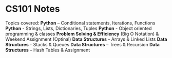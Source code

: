 # CS101 Notes

Topics covered: 
**Python** – Conditional statements, Iterations, Functions
**Python** - Strings, Lists, Dictionaries, Tuples
**Python** - Object oriented programming & classes 
**Problem Solving & Efficiency** (Big O Notation) & Weekend Assignment (Optinal)
**Data Structures** - Arrays & Linked Lists
**Data Structures**  - Stacks & Queues
**Data Structures** – Trees & Recursion 
**Data Structures** – Hash Tables & Assignment




